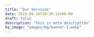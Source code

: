 ```yaml
---
title: "Our Services"
date: 2019-09-16T10:30:13+06:00
draft: false
description: "this is meta description"
bg_image: "images/bg/banner-1.webp"
---
```


